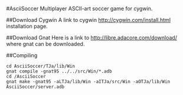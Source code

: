 #AsciiSoccer
Multiplayer ASCII-art soccer game for cygwin.

##Download Cygwin
A link to cygwin http://cygwin.com/install.html installation page.

##Download Gnat
Here is a link to http://libre.adacore.com/download/ where gnat can be downloaded.

##Compiling
```shell
cd AsciiSoccer/TJa/lib/Win
gnat compile -gnat95 ../../src/Win/*.adb
cd /AsciiSoccer
gnat make -gnat95 -aLTJa/lib/Win -aITJa/src/Win -aOTJa/lib/Win AsciiSoccer/server.adb
```
